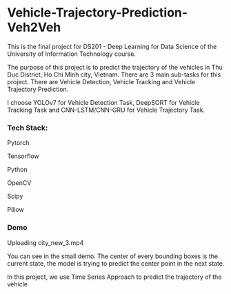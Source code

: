 # Vehicle-Trajectory-Prediction-Veh2Veh
This is the final project for DS201 - Deep Learning for Data Science of the University of Information Technology course.

The purpose of this project is to predict the trajectory of the vehicles in Thu Duc District, Ho Chi Minh city, Vietnam. There are 3 main sub-tasks for this project. 
There are Vehicle Detection, Vehicle Tracking and Vehicle Trajectory Prediction.

I choose YOLOv7 for Vehicle Detection Task, DeepSORT for Vehicle Tracking Task and CNN-LSTM/CNN-GRU for Vehicle Trajectory Task.

### Tech Stack:
Pytorch

Tensorflow

Python

OpenCV

Scipy

Pillow

### Demo


Uploading city_new_3.mp4

You can see in the small demo. The center of every bounding boxes is the current state, the model is trying to predict the center point in the next state.

In this project, we use Time Series Approach to predict the trajectory of the vehicle
